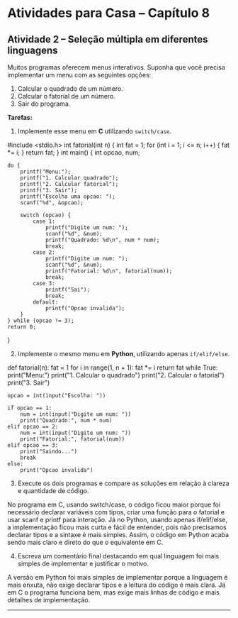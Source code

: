 # Atividades para Casa – Capítulo 8

## Atividade 2 – Seleção múltipla em diferentes linguagens
Muitos programas oferecem menus interativos. Suponha que você precisa implementar um menu com as seguintes opções:

1. Calcular o quadrado de um número.
2. Calcular o fatorial de um número.
3. Sair do programa.

**Tarefas:**
1. Implemente esse menu em **C** utilizando `switch/case`.

#include <stdio.h>
int fatorial(int n) {
    int fat = 1;
    for (int i = 1; i <= n; i++) {
        fat *= i;
    }
    return fat;
}
int main() {
    int opcao, num;

    do {
        printf("Menu:");
        printf("1. Calcular quadrado");
        printf("2. Calcular fatorial");
        printf("3. Sair");
        printf("Escolha uma opcao: ");
        scanf("%d", &opcao);

        switch (opcao) {
            case 1:
                printf("Digite um num: ");
                scanf("%d", &num);
                printf("Quadrado: %d\n", num * num);
                break;
            case 2:
                printf("Digite um num: ");
                scanf("%d", &num);
                printf("Fatorial: %d\n", fatorial(num));
                break;
            case 3:
                printf("Sai");
                break;
            default:
                printf("Opcao invalida");
        }
    } while (opcao != 3);
    return 0;
}

2. Implemente o mesmo menu em **Python**, utilizando apenas `if/elif/else`.

def fatorial(n):
    fat = 1
    for i in range(1, n + 1):
        fat *= i
    return fat
while True:
    print("Menu:")
    print("1. Calcular o quadrado")
    print("2. Calcular o fatorial")
    print("3. Sair")

    opcao = int(input("Escolha: "))

    if opcao == 1:
        num = int(input("Digite um num: "))
        print("Quadrado:", num * num)
    elif opcao == 2:
        num = int(input("Digite um num: "))
        print("Fatorial:", fatorial(num))
    elif opcao == 3:
        print("Saindo...")
        break
    else:
        print("Opcao invalida")

3. Execute os dois programas e compare as soluções em relação à clareza e quantidade de código.

No programa em C, usando switch/case, o código ficou maior porque foi necessário declarar variáveis com tipos, criar uma função para o fatorial e usar scanf e printf para interação. Já no Python, usando apenas if/elif/else, a implementação ficou mais curta e fácil de entender, pois não precisamos declarar tipos e a sintaxe é mais simples. Assim, o código em Python acaba sendo mais claro e direto do que o equivalente em C.

4. Escreva um comentário final destacando em qual linguagem foi mais simples de implementar e justificar o motivo.

A versão em Python foi mais simples de implementar porque a linguagem é mais enxuta, não exige declarar tipos e a leitura do código é mais clara. Já em C o programa funciona bem, mas exige mais linhas de código e mais detalhes de implementação.

---

